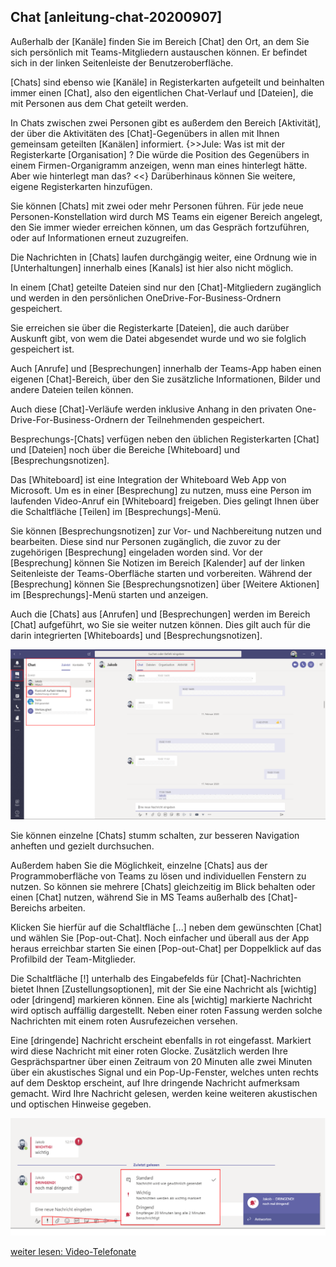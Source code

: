 ## Chat [anleitung-chat-20200907]

Außerhalb der [Kanäle] finden Sie im Bereich [Chat] den Ort, an dem Sie sich persönlich mit Teams-Mitgliedern austauschen können. Er befindet sich in der linken Seitenleiste der Benutzeroberfläche.

[Chats] sind ebenso wie [Kanäle] in Registerkarten aufgeteilt und beinhalten immer einen [Chat], also den eigentlichen Chat-Verlauf und [Dateien], die mit Personen aus dem Chat geteilt werden.

In Chats zwischen zwei Personen gibt es außerdem den Bereich [Aktivität], der über die Aktivitäten des [Chat]-Gegenübers in allen mit Ihnen gemeinsam geteilten [Kanälen] informiert.
{>>Jule: Was ist mit der Registerkarte [Organisation] ? Die würde die Position des Gegenübers in einem Firmen-Organigramm anzeigen, wenn man eines hinterlegt hätte. Aber wie hinterlegt man das? <<}
Darüberhinaus können Sie weitere, eigene Registerkarten hinzufügen.

Sie können [Chats] mit zwei oder mehr Personen führen. Für jede neue Personen-Konstellation wird durch MS Teams ein eigener Bereich angelegt, den Sie immer wieder erreichen können, um das Gespräch fortzuführen, oder auf Informationen erneut zuzugreifen.

Die Nachrichten in [Chats] laufen durchgängig weiter, eine Ordnung wie in [Unterhaltungen] innerhalb eines [Kanals] ist hier also nicht möglich.

In einem [Chat] geteilte Dateien sind nur den [Chat]-Mitgliedern zugänglich und werden in den persönlichen OneDrive-For-Business-Ordnern gespeichert.

Sie erreichen sie über die Registerkarte [Dateien], die auch darüber Auskunft gibt, von wem die Datei abgesendet wurde und wo sie folglich gespeichert ist.

Auch [Anrufe] und [Besprechungen] innerhalb der Teams-App haben einen eigenen [Chat]-Bereich, über den Sie zusätzliche Informationen, Bilder und andere Dateien teilen können.

Auch diese [Chat]-Verläufe werden inklusive Anhang in den privaten One-Drive-For-Business-Ordnern der Teilnehmenden gespeichert.

Besprechungs-[Chats] verfügen neben den üblichen Registerkarten [Chat] und [Dateien] noch über die Bereiche [Whiteboard] und [Besprechungsnotizen].

Das [Whiteboard] ist eine Integration der Whiteboard Web App von Microsoft. Um es in einer [Besprechung] zu nutzen, muss eine Person im laufenden Video-Anruf ein [Whiteboard] freigeben. Dies gelingt Ihnen über die Schaltfläche [Teilen] im [Besprechungs]-Menü.

Sie können [Besprechungsnotizen] zur Vor- und Nachbereitung nutzen und bearbeiten. Diese sind nur Personen zugänglich, die zuvor zu der zugehörigen [Besprechung] eingeladen worden sind. Vor der [Besprechung] können Sie Notizen im Bereich [Kalender] auf der linken Seitenleiste der Teams-Oberfläche starten und vorbereiten. Während der [Besprechung] können Sie [Besprechungsnotizen] über [Weitere Aktionen] im [Besprechungs]-Menü starten und anzeigen.

Auch die [Chats] aus [Anrufen] und [Besprechungen] werden im Bereich [Chat] aufgeführt, wo Sie sie weiter nutzen können. Dies gilt auch für die darin integrierten [Whiteboards] und [Besprechungsnotizen].


![](chat-mit-allen-bereichen.png)

Sie können einzelne [Chats] stumm schalten, zur besseren Navigation anheften und gezielt durchsuchen.

Außerdem haben Sie die Möglichkeit, einzelne [Chats] aus der Programmoberfläche von Teams zu lösen und individuellen Fenstern zu nutzen. So können sie mehrere [Chats] gleichzeitig im Blick behalten oder einen [Chat] nutzen, während Sie in MS Teams außerhalb des [Chat]-Bereichs arbeiten.

Klicken Sie hierfür auf die Schaltfläche [...] neben dem gewünschten [Chat] und wählen Sie [Pop-out-Chat]. Noch einfacher und überall aus der App heraus erreichbar starten Sie einen [Pop-out-Chat] per Doppelklick auf das Profilbild der Team-Mitglieder.

Die Schaltfläche [!] unterhalb des Eingabefelds für [Chat]-Nachrichten bietet Ihnen [Zustellungsoptionen], mit der Sie eine Nachricht als [wichtig] oder [dringend] markieren können.
Eine als [wichtig] markierte Nachricht wird optisch auffällig dargestellt. Neben einer roten Fassung werden solche Nachrichten mit einem roten Ausrufezeichen versehen.

Eine [dringende] Nachricht erscheint ebenfalls in rot eingefasst. Markiert wird diese Nachricht mit einer roten Glocke. Zusätzlich werden Ihre Gesprächspartner über einen Zeitraum von 20 Minuten alle zwei Minuten über ein akustisches Signal und ein Pop-Up-Fenster, welches unten rechts auf dem Desktop erscheint, auf Ihre dringende Nachricht aufmerksam gemacht. Wird Ihre Nachricht gelesen, werden keine weiteren akustischen und optischen Hinweise gegeben.

![](zustellungsoptionen-festlegen-chat.png)

[weiter lesen: Video-Telefonate](#anleitung-video-20200907)
